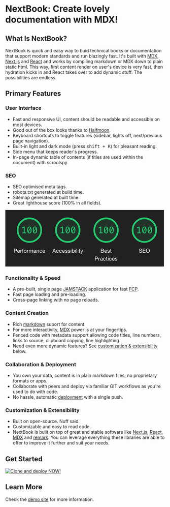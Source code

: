# NextBook: Create lovely documentation with MDX!

## What Is NextBook?

NextBook is quick and easy way to buid technical books or documentation that support modern standards and run blazingly fast. It's built with [MDX](https://mdxjs.com/), [Next.js](https://nextjs.org/) and [React](https://reactjs.org/) and works by compiling markdown or MDX down to plain static html. This way, first content render on user's device is very fast, then hydration kicks in and React takes over to add dynamic stuff. The possibilities are endless.

## Primary Features

### User Interface

- Fast and responsive UI, content should be readable and accessible on most devices.
- Good out of the box looks thanks to [Halfmoon](https://www.gethalfmoon.com/).
- Keyboard shortcuts to toggle features (sidebar, lights off, next/previous page navigation).
- Built-in light and dark mode (press <kbd>shift + R</kbd>) for pleasant reading.
- Side menu that keeps reader's progress.
- In-page dynamic table of contents (if titles are used within the document) with scroolspy.

### SEO

- SEO optimised meta tags.
- robots.txt generated at build time.
- Sitemap generated at built time.
- Great lighthouse score (100% in all fields).

![Lighthouse Scores](public/images/lighthouse-score.png)

### Functionality & Speed

- A pre-built, single page [JAMSTACK](https://jamstack.org/) application for fast [FCP](https://developer.mozilla.org/en-US/docs/Glossary/First_contentful_paint).
- Fast page loading and pre-loading.
- Cross-page linking with no page reloads.

### Content Creation

- Rich [markdown](https://www.markdownguide.org/) suport for content.
- For more interactivity, [MDX](https://mdxjs.com/) power is at your fingertips.
- Fenced code with metadata support allowing code titles, line numbers, links to source, clipboard copying, line highlighting.
- Need even more dynamic features? See [customization & extensibility](#customization--extensibility) below.

### Collaboration & Deployment

- You own your data, content is in plain markdown files, no proprietary formats or apps.
- Collaborate with peers and deploy via familiar GIT workflows as you're used to do with code.
- No hassle, automatic [deployment](https://vercel.com/new) with a single push.

### Customization & Extensibility

- Built on open-source. Nuff said.
- Customizable and easy to read code.
- NextBook is built on top of great and stable software like [Next.js](https://nextjs.org/), [React](https://reactjs.org/), [MDX](https://mdxjs.com/) and [remark](https://github.com/remarkjs/remark). You can leverage everything these libraries are able to offer to improve it further and suit your needs.

## Get Started
[![Clone and deploy NOW!](https://vercel.com/button)](https://vercel.com/new/git/external?repository-url=https%3A%2F%2Fgithub.com%2Famiroff%2FNextBook)

## Learn More

Check the [demo site](https://next-book.vercel.app/) for more information.

